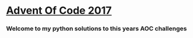 # [Advent Of Code 2017](adventofcode.com)
### Welcome to my python solutions to this years AOC challenges
